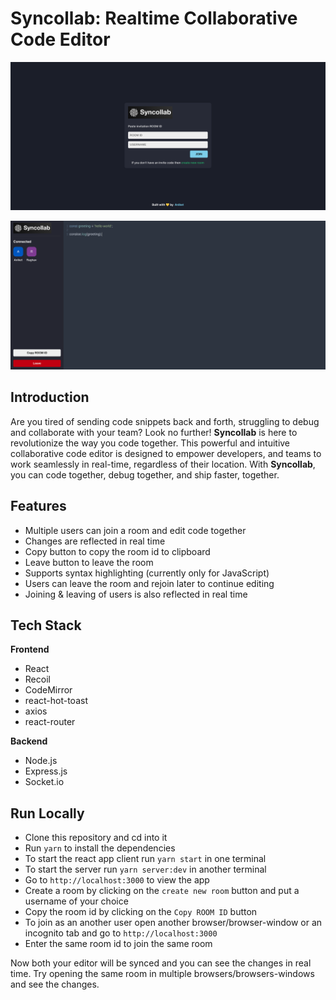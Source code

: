 # Syncollab: Realtime Collaborative Code Editor

![Alt text](/screenshots/HomePage.png)

![Alt text](/screenshots/EditorPage.png)

## Introduction

Are you tired of sending code snippets back and forth, struggling to debug and collaborate with your team? Look no further! **Syncollab** is here to revolutionize the way you code together. This powerful and intuitive collaborative code editor is designed to empower developers, and teams to work seamlessly in real-time, regardless of their location. With **Syncollab**, you can code together, debug together, and ship faster, together.

## Features

- Multiple users can join a room and edit code together
- Changes are reflected in real time
- Copy button to copy the room id to clipboard
- Leave button to leave the room
- Supports syntax highlighting (currently only for JavaScript)
- Users can leave the room and rejoin later to continue editing
- Joining & leaving of users is also reflected in real time

## Tech Stack

**Frontend**

- React
- Recoil
- CodeMirror
- react-hot-toast
- axios
- react-router

**Backend**

- Node.js
- Express.js
- Socket.io

## Run Locally

- Clone this repository and cd into it
- Run `yarn` to install the dependencies
- To start the react app client run `yarn start` in one terminal
- To start the server run `yarn server:dev` in another terminal
- Go to `http://localhost:3000` to view the app
- Create a room by clicking on the `create new room` button and put a username of your choice
- Copy the room id by clicking on the `Copy ROOM ID` button
- To join as an another user open another browser/browser-window or an incognito tab and go to `http://localhost:3000`
- Enter the same room id to join the same room

Now both your editor will be synced and you can see the changes in real time. Try opening the same room in multiple browsers/browsers-windows and see the changes.

